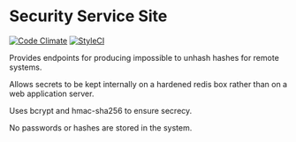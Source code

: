 # Security Service Site

[![Code Climate](https://codeclimate.com/github/Cheezykins/SecurityService/badges/gpa.svg)](https://codeclimate.com/github/Cheezykins/SecurityService) [![StyleCI](https://styleci.io/repos/58684850/shield)](https://styleci.io/repos/58684850)

Provides endpoints for producing impossible to unhash hashes for remote systems.

Allows secrets to be kept internally on a hardened redis box rather than on a web application server.

Uses bcrypt and hmac-sha256 to ensure secrecy.

No passwords or hashes are stored in the system.